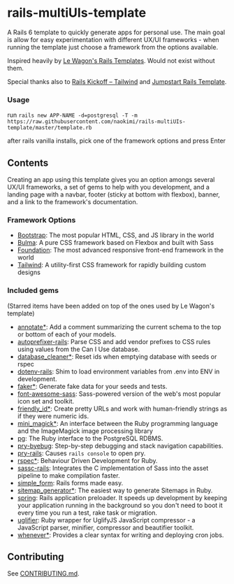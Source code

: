 # rails-multiUIs-template
A Rails 6 template to quickly generate apps for personal use. The main goal is allow for easy experimentation with different UX/UI frameworks - when running the template just choose a framework from the options available.

Inspired heavily by [Le Wagon's Rails Templates](https://github.com/lewagon/rails-templates). Would not exist without them.

Special thanks also to [Rails Kickoff – Tailwind](https://github.com/justalever/kickoff_tailwind) and [Jumpstart Rails Template](https://github.com/excid3/jumpstart).

### Usage

run `rails new APP-NAME -d=postgresql -T -m https://raw.githubusercontent.com/naokimi/rails-multiUIs-template/master/template.rb`

after rails vanilla installs, pick one of the framework options and press Enter

## Contents

Creating an app using this template gives you an option amongs several UX/UI frameworks, a set of gems to help with you development, and a landing page with a navbar, footer (sticky at bottom with flexbox), banner, and a link to the framework's documentation.

### Framework Options

- [Bootstrap](https://getbootstrap.com/): The most popular HTML, CSS, and JS library in the world
- [Bulma](https://bulma.io/): A pure CSS framework based on Flexbox and built with Sass
- [Foundation](https://get.foundation/): The most advanced responsive front-end framework in the world
- [Tailwind](https://tailwindcss.com/): A utility-first CSS framework for rapidly building custom designs

### Included gems
(Starred items have been added on top of the ones used by Le Wagon's template)

- [annotate\*](https://github.com/ctran/annotate_models): Add a comment summarizing the current schema to the top or bottom of each of your models.
- [autoprefixer-rails](https://github.com/ai/autoprefixer-rails): Parse CSS and add vendor prefixes to CSS rules using values from the Can I Use database.
- [database_cleaner\*](https://github.com/DatabaseCleaner/database_cleaner): Reset ids when emptying database with seeds or rspec
- [dotenv-rails](https://github.com/bkeepers/dotenv): Shim to load environment variables from .env into ENV in development.
- [faker\*](https://github.com/faker-ruby/faker): Generate fake data for your seeds and tests.
- [font-awesome-sass](https://github.com/FortAwesome/font-awesome-sass): Sass-powered version of the web's most popular icon set and toolkit.
- [friendly_id\*](https://github.com/norman/friendly_id): Create pretty URLs and work with human-friendly strings as if they were numeric ids.
- [mini_magick\*](https://github.com/minimagick/minimagick): An interface between the Ruby programming language and the ImageMagick image processing library
- [pg](https://github.com/ged/ruby-pg): The Ruby interface to the PostgreSQL RDBMS.
- [pry-byebug](https://github.com/deivid-rodriguez/pry-byebug): Step-by-step debugging and stack navigation capabilities.
- [pry-rails](https://github.com/rweng/pry-rails): Causes `rails console` to open pry.
- [rspec\*](https://github.com/rspec/rspec): Behaviour Driven Development for Ruby.
- [sassc-rails](https://github.com/sass/sassc-rails): Integrates the C implementation of Sass into the asset pipeline to make compilation faster.
- [simple_form](https://github.com/heartcombo/simple_form): Rails forms made easy.
- [sitemap_generator\*](https://github.com/kjvarga/sitemap_generator): The easiest way to generate Sitemaps in Ruby.
- [spring](https://github.com/rails/spring): Rails application preloader. It speeds up development by keeping your application running in the background so you don't need to boot it every time you run a test, rake task or migration.
- [uglifier](https://github.com/mishoo/UglifyJS): Ruby wrapper for UglifyJS JavaScript compressor - a JavaScript parser, minifier, compressor and beautifier toolkit.
- [whenever\*](https://github.com/javan/whenever): Provides a clear syntax for writing and deploying cron jobs.

## Contributing
See [CONTRIBUTING.md](https://github.com/naokimi/rails-multiUIs-template/blob/master/CONTRIBUTING.md).
